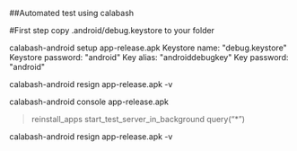 ##Automated test using calabash

#First step copy .android/debug.keystore to your folder

calabash-android setup app-release.apk
Keystore name: "debug.keystore"
Keystore password: "android"
Key alias: "androiddebugkey"
Key password: "android"

calabash-android resign app-release.apk -v

calabash-android console app-release.apk
> reinstall_apps
> start_test_server_in_background
> query(“*”)

calabash-android resign app-release.apk -v
